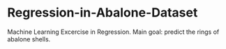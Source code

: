 # Regression-in-Abalone-Dataset
Machine Learning Excercise in Regression. Main goal: predict the rings of abalone shells.
